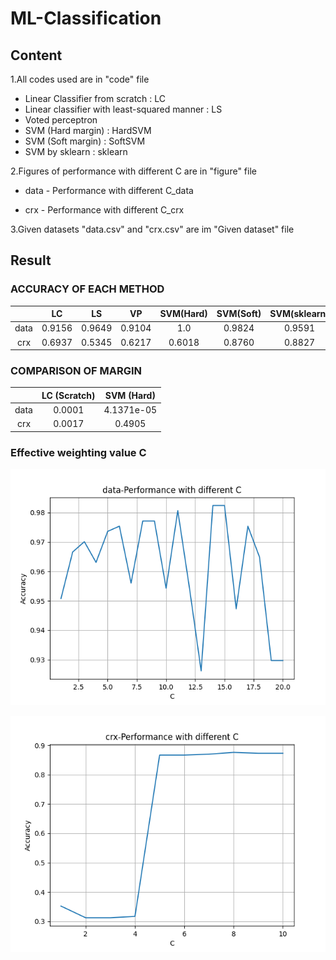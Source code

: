 # ML-Classification

## Content
1.All codes used are in "code" file 
  * Linear Classifier from scratch : LC
  * Linear classifier with least-squared manner : LS
  * Voted perceptron
  * SVM (Hard margin) : HardSVM
  * SVM (Soft margin) : SoftSVM
  * SVM by sklearn : sklearn

2.Figures of performance with different C are in  "figure" file
  * data - Performance with different C_data
  
  * crx - Performance with different C_crx
  
3.Given datasets "data.csv" and "crx.csv" are im "Given dataset" file

## Result
### ACCURACY OF EACH METHOD
|      | LC     | LS     | VP     | SVM(Hard)  | SVM(Soft) | SVM(sklearn) |
|:----:|:------:|:------:|:------:|:----------:|:---------:|:------------:|
| data | 0.9156 | 0.9649 | 0.9104 | 1.0        | 0.9824    | 0.9591       |
| crx  | 0.6937 | 0.5345 | 0.6217 | 0.6018     | 0.8760    | 0.8827       |

### COMPARISON OF MARGIN
|      | LC (Scratch) | SVM (Hard) |
|:----:|:------------:|:----------:|
| data | 0.0001       | 4.1371e-05 |
| crx  | 0.0017       | 0.4905     |

### Effective weighting value C
![](https://github.com/podo47/ML-Classification/raw/main/figure/Performance_with_different_C_data.png)

![](https://github.com/podo47/ML-Classification/raw/main/figure/Performance_with_different_C_crx.png)

